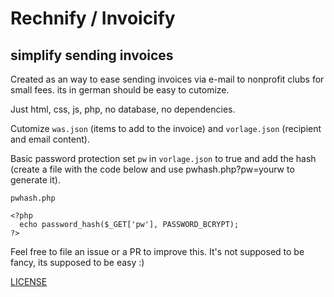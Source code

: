 # Rechnify / Invoicify
simplify sending invoices
--------
Created as an way to ease sending invoices via e-mail to nonprofit clubs for small fees. its in german should be easy to cutomize.

Just html, css, js, php, no database, no dependencies.

Cutomize `was.json` (items to add to the invoice) and `vorlage.json` (recipient and email content).

Basic password protection
set `pw` in `vorlage.json` to true and add the hash (create a file with the code below and use pwhash.php?pw=yourw to generate it).

`pwhash.php`
```
<?php
  echo password_hash($_GET['pw'], PASSWORD_BCRYPT);
?>
```

Feel free to file an issue or a PR to improve this. It's not supposed to be fancy, its supposed to be easy :)

[LICENSE](https://github.com/ueen/Rechnify/blob/main/LICENSE)
